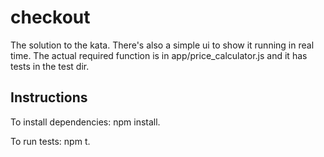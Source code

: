# checkout

The solution to the kata. There's also a simple ui to show it running in real time.
The actual required function is in app/price_calculator.js and it has tests in the test dir.

## Instructions

To install dependencies: npm install.

To run tests: npm t.